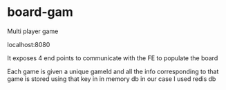 # board-gam
Multi player game


localhost:8080

It exposes 4 end points to communicate with the FE to populate the board 

Each game is given a unique gameId and all the info corresponding to that game is stored using that key in in memory db in our case I used redis db



